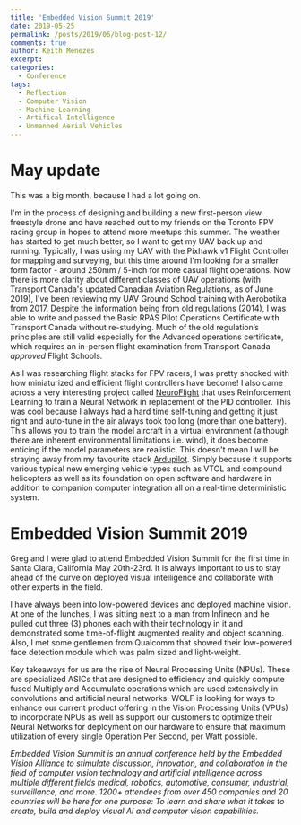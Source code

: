 ```yaml
---
title: 'Embedded Vision Summit 2019'
date: 2019-05-25
permalink: /posts/2019/06/blog-post-12/
comments: true
author: Keith Menezes
excerpt:
categories:
  - Conference
tags:
  - Reflection
  - Computer Vision
  - Machine Learning
  - Artifical Intelligence
  - Unmanned Aerial Vehicles
---
```


# May update

This was a big month, because I had a lot going on. 

I'm in the process of designing and building a new first-person view freestyle drone and have reached out to my friends on the Toronto FPV racing group in hopes to attend more meetups this summer. The weather has started to get much better, so I want to get my UAV back up and running. Typically, I was using my UAV with the Pixhawk v1 Flight Controller for mapping and surveying, but this time around I'm looking for a smaller form factor - around 250mm / 5-inch for more casual flight operations. Now there is more clarity about different classes of UAV operations (with Transport Canada's updated Canadian Aviation Regulations, as of June 2019), I've been reviewing my UAV Ground School training with Aerobotika from 2017. Despite the information being from old regulations (2014), I was able to write and passed the Basic RPAS Pilot Operations Certificate with Transport Canada without re-studying. Much of the old regulation’s principles are still valid especially for the Advanced operations certificate, which requires an in-person flight examination from Transport Canada _*approved*_ Flight Schools.

As I was researching flight stacks for FPV racers, I was pretty shocked with how miniaturized and efficient flight controllers have become! I also came across a very interesting project called [NeuroFlight](https://github.com/wil3/neuroflight) that uses Reinforcement Learning to train a Neural Network in replacement of the PID controller. This was cool because I always had a hard time self-tuning and getting it just right and auto-tune in the air always took too long (more than one battery). This allows you to train the model aircraft in a virtual environment (although there are inherent environmental limitations i.e. wind), it does become enticing if the model parameters are realistic. This doesn't mean I will be straying away from my favourite stack [Ardupilot](http://ardupilot.org/). Simply because it supports various typical new emerging vehicle types such as VTOL and compound helicopters as well as its foundation on open software and hardware in addition to companion computer integration all on a real-time deterministic system.

# Embedded Vision Summit 2019

Greg and I were glad to attend Embedded Vision Summit for the first time in Santa Clara, California May 20th-23rd. It is always important to us to stay ahead of the curve on deployed visual intelligence and collaborate with other experts in the field.

I have always been into low-powered devices and deployed machine vision. At one of the lunches, I was sitting next to a man from Infineon and he pulled out three (3) phones each with their technology in it and demonstrated some time-of-flight augmented reality and object scanning. Also, I met some gentlemen from Qualcomm that showed their low-powered face detection module which was palm sized and light-weight. 

Key takeaways for us are the rise of Neural Processing Units (NPUs). These are specialized ASICs that are designed to efficiency and quickly compute fused Multiply and Accumulate operations which are used extensively in convolutions and artificial neural networks. WOLF is looking for ways to enhance our current product offering in the Vision Processing Units (VPUs) to incorporate NPUs as well as support our customers to optimize their Neural Networks for deployment on our hardware to ensure that maximum utilization of every single Operation Per Second, per Watt possible.

_*Embedded Vision Summit is an annual conference held by the Embedded Vision Alliance to stimulate discussion, innovation, and collaboration in the field of computer vision technology and artificial intelligence across multiple different fields medical, robotics, automotive, consumer, industrial, surveillance, and more. 1200+ attendees from over 450 companies and 20 countries will be here for one purpose: To learn and share what it takes to create, build and deploy visual AI and computer vision capabilities.*_

<div id="fb-root"></div>
<script>(function(d, s, id) {
  var js, fjs = d.getElementsByTagName(s)[0];
  if (d.getElementById(id)) return;
  js = d.createElement(s); js.id = id;
  js.src = "//connect.facebook.net/en_US/sdk.js#xfbml=1&version=v2.8";
  fjs.parentNode.insertBefore(js, fjs);
}(document, 'script', 'facebook-jssdk'));</script>

<div class="fb-like" data-href="http://keithmenezes.ca/posts/2019/05/blog-post-12/" data-layout="standard" data-action="like" data-size="large" data-show-faces="true" data-share="false"></div>

<div class="fb-send" data-href="http://keithmenezes.ca/posts/2019/05/blog-post-12/"></div>
